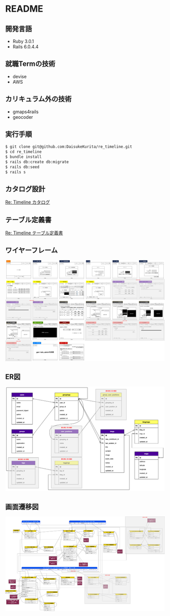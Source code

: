# README
## 開発言語
- Ruby 3.0.1
- Rails 6.0.4.4
## 就職Termの技術
- devise
- AWS
## カリキュラム外の技術
- gmaps4rails
- geocoder
## 実行手順
```
$ git clone git@github.com:DaisukeKurita/re_timeline.git 
$ cd re_timeline
$ bundle install
$ rails db:create db:migrate
$ rails db:seed
$ rails s
```
## カタログ設計
[Re: Timeline カタログ](https://docs.google.com/spreadsheets/d/1034FTJepzzHVKPnQRCDIwXYPs29RevnoyInUAZenDnE/edit#gid=782464957)
## テーブル定義書
[Re: Timeline テーブル定義書](https://docs.google.com/spreadsheets/d/1034FTJepzzHVKPnQRCDIwXYPs29RevnoyInUAZenDnE/edit#gid=2020033787)
## ワイヤーフレーム
![picture 3](images/89d28e4319846ef682f1f82c96e24f50868377d1c1c017b427b4f82aef8b59c9.png)  
## ER図
![picture 2](images/e53dff990115da6af8352d8aa659c8134906d7e0dfa3720d483b168ea2649850.png)  
## 画面遷移図
![picture 2](images/1981bf3683103df08c0faaa55915bee41ddfdf17bd5bb5146af1ece2d72a36de.png)  


